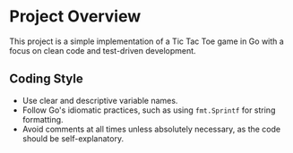 # Project Overview

This project is a simple implementation of a Tic Tac Toe game in Go with a focus on clean code and test-driven development.

## Coding Style

- Use clear and descriptive variable names.
- Follow Go's idiomatic practices, such as using `fmt.Sprintf` for string formatting.
- Avoid comments at all times unless absolutely necessary, as the code should be self-explanatory.
